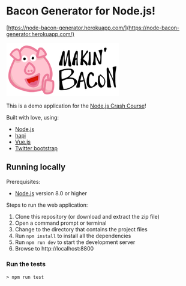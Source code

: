 # Bacon Generator for Node.js!

[https://node-bacon-generator.herokuapp.com/](https://node-bacon-generator.herokuapp.com/)

<img src="https://github.com/reverentgeek/bacon-node-generator/raw/master/public/images/makin-bacon.png" style="max-width: 300px; height:auto">

This is a demo application for the [Node.js Crash Course](http://bit.ly/node-crash-course)!

Built with love, using:

* [Node.js](https://nodejs.org/en/)
* [hapi](https://hapijs.com/)
* [Vue.js](https://vuejs.org/)
* [Twitter bootstrap](https://getbootstrap.com/)

## Running locally

Prerequisites:

* [Node.js](https://nodejs.org/en/) version 8.0 or higher

Steps to run the web application:

1. Clone this repository (or download and extract the zip file)
2. Open a command prompt or terminal
3. Change to the directory that contains the project files
4. Run `npm install` to install all the dependencies
5. Run `npm run dev` to start the development server
6. Browse to http://localhost:8800

### Run the tests

```
> npm run test
```
